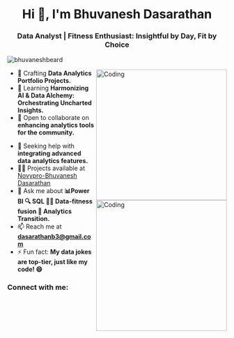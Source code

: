 <h1 align="center">Hi 👋, I'm Bhuvanesh Dasarathan</h1>
<h3 align="center">Data Analyst | Fitness Enthusiast: Insightful by Day, Fit by Choice</h3>

<p align="left"> <img src="https://komarev.com/ghpvc/?username=bhuvaneshbeard&label=Profile%20views&color=0e75b6&style=flat" alt="bhuvaneshbeard" /> </p>

<img align="right" alt="Coding" width="300" src="https://i.pinimg.com/originals/09/3f/18/093f1861fc92b3a0ba497ece177b27e6.gif">

- 🔭 Crafting **Data Analytics Portfolio Projects.**
- 🌱 Learning **Harmonizing AI & Data Alchemy: Orchestrating Uncharted Insights.**
- 👯 Open to collaborate on **enhancing analytics tools for the community.**

<img align="right" alt="Coding" width="300" src="https://analyticsindiamag.com/wp-content/uploads/2018/12/developer-dribbble.gif">

- 🤝 Seeking help with **integrating advanced data analytics features.**
- 👨‍💻 Projects available at [Novypro-Bhuvanesh Dasarathan](https://www.novypro.com/profile_projects/bhuvanesh-dasarathan)
- 💬 Ask me about **📊Power BI 🔍 SQL 🏋️‍♂️ Data-fitness fusion 🚀 Analytics Transition.**
- 📫 Reach me at **dasarathanb3@gmail.com**
- ⚡ Fun fact: **My data jokes are top-tier, just like my code! 😄**

<h3 align="left">Connect with me:</h3>
<p align="left">
<a href="https://linkedin.com/in/linkedin.com/in/bhuvanesh-dasarathan-12043516a" target="blank"><img align="center" src="https://raw.githubusercontent.com/rahuldkjain/github-profile-readme-generator/master/src/images/icons/Social/linked-in-alt.svg
